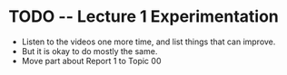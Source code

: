 # TODO -- Lecture 1 Experimentation
- Listen to the videos one more time, and list things
  that can improve.
- But it is okay to do mostly the same.
- Move part about Report 1 to Topic 00
